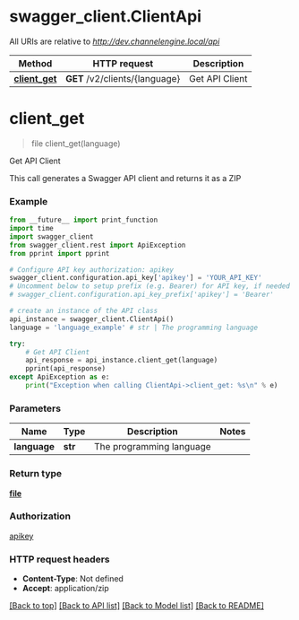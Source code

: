 # swagger_client.ClientApi

All URIs are relative to *http://dev.channelengine.local/api*

Method | HTTP request | Description
------------- | ------------- | -------------
[**client_get**](ClientApi.md#client_get) | **GET** /v2/clients/{language} | Get API Client


# **client_get**
> file client_get(language)

Get API Client

This call generates a Swagger API client and returns it as a ZIP

### Example 
```python
from __future__ import print_function
import time
import swagger_client
from swagger_client.rest import ApiException
from pprint import pprint

# Configure API key authorization: apikey
swagger_client.configuration.api_key['apikey'] = 'YOUR_API_KEY'
# Uncomment below to setup prefix (e.g. Bearer) for API key, if needed
# swagger_client.configuration.api_key_prefix['apikey'] = 'Bearer'

# create an instance of the API class
api_instance = swagger_client.ClientApi()
language = 'language_example' # str | The programming language

try: 
    # Get API Client
    api_response = api_instance.client_get(language)
    pprint(api_response)
except ApiException as e:
    print("Exception when calling ClientApi->client_get: %s\n" % e)
```

### Parameters

Name | Type | Description  | Notes
------------- | ------------- | ------------- | -------------
 **language** | **str**| The programming language | 

### Return type

[**file**](file.md)

### Authorization

[apikey](../README.md#apikey)

### HTTP request headers

 - **Content-Type**: Not defined
 - **Accept**: application/zip

[[Back to top]](#) [[Back to API list]](../README.md#documentation-for-api-endpoints) [[Back to Model list]](../README.md#documentation-for-models) [[Back to README]](../README.md)

